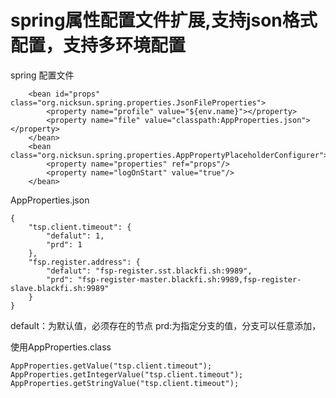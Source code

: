 spring属性配置文件扩展,支持json格式配置，支持多环境配置
===============

spring 配置文件

```
    <bean id="props" class="org.nicksun.spring.properties.JsonFileProperties">
        <property name="profile" value="${env.name}"></property>
        <property name="file" value="classpath:AppProperties.json"></property>
    </bean>
    <bean class="org.nicksun.spring.properties.AppPropertyPlaceholderConfigurer">
        <property name="properties" ref="props"/>
        <property name="logOnStart" value="true"/>
    </bean>
```
AppProperties.json

```
{
	"tsp.client.timeout": {
		"defalut": 1,
		"prd": 1
	},
	"fsp.register.address": {
		"defalut": "fsp-register.sst.blackfi.sh:9989",
		"prd": "fsp-register-master.blackfi.sh:9989,fsp-register-slave.blackfi.sh:9989"
	}
}
```
default：为默认值，必须存在的节点 prd:为指定分支的值，分支可以任意添加，


使用AppProperties.class

```
AppProperties.getValue("tsp.client.timeout");
AppProperties.getIntegerValue("tsp.client.timeout");
AppProperties.getStringValue("tsp.client.timeout");
```